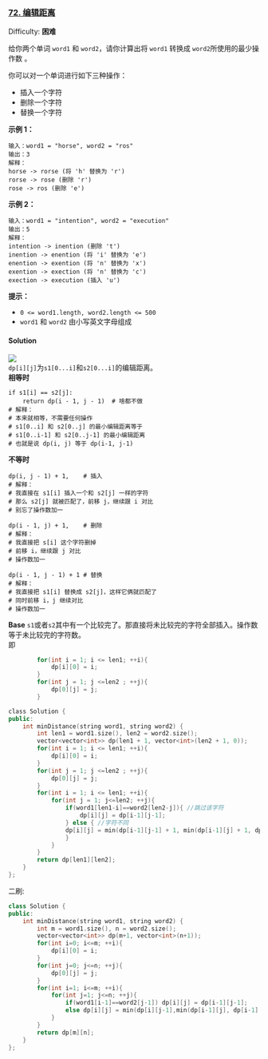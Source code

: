 ### [72\. 编辑距离](https://leetcode-cn.com/problems/edit-distance/)

Difficulty: **困难**


给你两个单词 `word1` 和 `word2`，请你计算出将 `word1` 转换成 `word2`所使用的最少操作数 。

你可以对一个单词进行如下三种操作：

*   插入一个字符
*   删除一个字符
*   替换一个字符

**示例 1：**

```
输入：word1 = "horse", word2 = "ros"
输出：3
解释：
horse -> rorse (将 'h' 替换为 'r')
rorse -> rose (删除 'r')
rose -> ros (删除 'e')
```

**示例 2：**

```
输入：word1 = "intention", word2 = "execution"
输出：5
解释：
intention -> inention (删除 't')
inention -> enention (将 'i' 替换为 'e')
enention -> exention (将 'n' 替换为 'x')
exention -> exection (将 'n' 替换为 'c')
exection -> execution (插入 'u')
```

**提示：**

*   `0 <= word1.length, word2.length <= 500`
*   `word1` 和 `word2` 由小写英文字母组成


#### Solution

![](https://gblobscdn.gitbook.com/assets%2F-M1hB-LnPpOmZGsmxY7T%2Fsync%2F6d1d9c8cd909bded843cf54135fda64919d6283e.jpg?alt=media)  
`dp[i][j]`为`s1[0...i]`和`s2[0...i]`的编辑距离。  
**相等时**
```
if s1[i] == s2[j]:
    return dp(i - 1, j - 1)  # 啥都不做
# 解释：
# 本来就相等，不需要任何操作
# s1[0..i] 和 s2[0..j] 的最小编辑距离等于
# s1[0..i-1] 和 s2[0..j-1] 的最小编辑距离
# 也就是说 dp(i, j) 等于 dp(i-1, j-1)
```
**不等时**
```
dp(i, j - 1) + 1,    # 插入
# 解释：
# 我直接在 s1[i] 插入一个和 s2[j] 一样的字符
# 那么 s2[j] 就被匹配了，前移 j，继续跟 i 对比
# 别忘了操作数加一

dp(i - 1, j) + 1,    # 删除
# 解释：
# 我直接把 s[i] 这个字符删掉
# 前移 i，继续跟 j 对比
# 操作数加一

dp(i - 1, j - 1) + 1 # 替换
# 解释：
# 我直接把 s1[i] 替换成 s2[j]，这样它俩就匹配了
# 同时前移 i，j 继续对比
# 操作数加一
```
**Base**
`s1`或者`s2`其中有一个比较完了。那直接将未比较完的字符全部插入。操作数等于未比较完的字符数。   
即  
```cpp
        for(int i = 1; i <= len1; ++i){
            dp[i][0] = i;
        }
        for(int j = 1; j <=len2 ; ++j){
            dp[0][j] = j;
        }
```


```cpp
​class Solution {
public:
    int minDistance(string word1, string word2) {
        int len1 = word1.size(), len2 = word2.size();
        vector<vector<int>> dp(len1 + 1, vector<int>(len2 + 1, 0));
        for(int i = 1; i <= len1; ++i){
            dp[i][0] = i;
        }
        for(int j = 1; j <=len2 ; ++j){
            dp[0][j] = j;
        }
        for(int i = 1; i <= len1; ++i){
            for(int j = 1; j<=len2; ++j){
                if(word1[len1-i]==word2[len2-j]){ //跳过该字符
                    dp[i][j] = dp[i-1][j-1];
                } else { //字符不同
                dp[i][j] = min(dp[i-1][j-1] + 1, min(dp[i-1][j] + 1, dp[i][j-1] + 1)); //分别为替换一个字符，删除word1[i]，word1插入一个字符
                }
            }
        }
        return dp[len1][len2];
    }
};
```


二刷:  
```cpp
class Solution {
public:
    int minDistance(string word1, string word2) {
        int m = word1.size(), n = word2.size();
        vector<vector<int>> dp(m+1, vector<int>(n+1));
        for(int i=0; i<=m; ++i){
            dp[i][0] = i;
        }
        for(int j=0; j<=n; ++j){
            dp[0][j] = j;
        }
        for(int i=1; i<=m; ++i){
            for(int j=1; j<=n; ++j){
                if(word1[i-1]==word2[j-1]) dp[i][j] = dp[i-1][j-1];
                else dp[i][j] = min(dp[i][j-1],min(dp[i-1][j], dp[i-1][j-1])) + 1; //对s1插入， 删除， 替换
            }
        }
        return dp[m][n];
    }
};
```